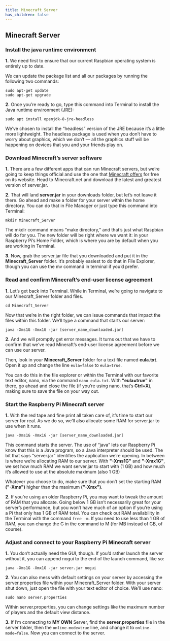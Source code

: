 ```yaml
---
title: Minecraft Server
has_children: false
---
```


## Minecraft Server

### Install the java runtime environment
**1.** We need first to ensure that our current Raspbian operating system is entirely up to date.

We can update the package list and all our packages by running the following two commands:
```
sudo apt-get update
sudo apt-get upgrade
```

**2.** Once you’re ready to go, type this command into Terminal to install the Java runtime environment (JRE):

`sudo apt install openjdk-8-jre-headless`

We’ve chosen to install the “headless” version of the JRE because it’s a little more lightweight. The headless package is used when you don’t have to worry about graphics, which we don’t — all the graphics stuff will be happening on devices that you and your friends play on.

### Download Minecraft’s server software
**1.** There are a few different apps that can run Minecraft servers, but we’re going to keep things official and use the one that [Minecraft offers](http://www.mc-download.com/index.php?action=downloadfile&filename=minecraft_server.1.7.8.jar&directory=Minecraft%20Versions%20Official/Minecraft%20Server&) for free on its website. Head to Minecraft.net and download the latest and greatest version of server.jar.

**2.** That will land **server.jar** in your downloads folder, but let’s not leave it there. Go ahead and make a folder for your server within the home directory. You can do that in File Manager or just type this command into Terminal:

`mkdir Minecraft_Server`

The mkdir command means “make directory,” and that’s just what Raspbian will do for you. The new folder will be right where we want it: in your Raspberry Pi’s Home Folder, which is where you are by default when you are working in Terminal.

**3.** Now, grab the server.jar file that you downloaded and put it in the **Minecraft_Server** folder. It’s probably easiest to do that in File Explorer, though you can use the mv command in terminal if you’d prefer.

### Read and confirm Minecraft’s end-user license agreement

**1.** Let’s get back into Terminal. While in Terminal, we’re going to navigate to our Minecraft_Server folder and files.

`cd Minecraft_Server`

Now that we’re in the right folder, we can issue commands that impact the files within this folder. We’ll type a command that starts our server:

`java -Xms1G -Xmx1G -jar [server_name_downloaded.jar]`

**2.** And we will promptly get error messages. It turns out that we have to confirm that we’ve read Mineraft’s end-user license agreement before we can use our server.

Then, look in your **Minecraft_Server** folder for a text file named **eula.txt**. Open it up and change the line `eula=false` to `eula=true`.

You can do this in the file explorer or within the Terminal with our favorite text editor, nano, via the command `nano eula.txt`. With **"eula=true"** in there, go ahead and close the file (if you’re using nano, that’s **Ctrl+X**), making sure to save the file on your way out.

### Start the Raspberry Pi Minecraft server
**1.** With the red tape and fine print all taken care of, it’s time to start our server for real. As we do so, we’ll also allocate some RAM for server.jar to use when it runs.

`java -Xms1G -Xmx1G -jar [server_name_downloaded.jar]`

This command starts the server. The use of “java” lets our Raspberry Pi know that this is a Java program, so a Java interpreter should be used. The bit that says “server.jar” identifies the application we’re opening. In between is where we’re allocating RAM to our server. With **"-Xms1G"** and **"-Xmx1G"**, we set how much RAM we want server.jar to start with (1 GB) and how much it’s allowed to use at the absolute maximum (also 1 GB)

Whatever you choose to do, make sure that you don’t set the starting RAM **("-Xms")** higher than the maximum **("-Xmx")**.

**2.** If you’re using an older Raspberry Pi, you may want to tweak the amount of RAM that you allocate. Going below 1 GB isn’t necessarily great for your server’s performance, but you won’t have much of an option if you’re using a Pi that only has 1 GB of RAM total. You can check out RAM availability in the Terminal with the command `free -m`. If you need to use less than 1 GB of RAM, you can change the G in the command to M (for MB instead of GB, of course). 

### Adjust and connect to your Raspberry Pi Minecraft server
**1.** You don’t actually need the GUI, though. If you’d rather launch the server without it, you can append nogui to the end of the launch command, like so:

`java -Xms1G -Xmx1G -jar server.jar nogui`

**2.** You can also mess with default settings on your server by accessing the server.properties file within your Minecraft_Server folder. With your server shut down, just open the file with your text editor of choice. We’ll use nano:

`sudo nano server.properties`

Within server.properties, you can change settings like the maximum number of players and the default view distance.

**3.** If I’m connecting to **MY OWN** Server, find the **server.properties** file in the server folder, then the `online-mode=true` line, and change it to `online-mode=false`. Now you can connect to the server.
